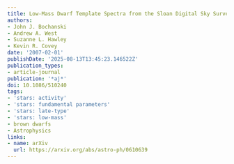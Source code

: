 ```yaml
---
title: Low-Mass Dwarf Template Spectra from the Sloan Digital Sky Survey
authors:
- John J. Bochanski
- Andrew A. West
- Suzanne L. Hawley
- Kevin R. Covey
date: '2007-02-01'
publishDate: '2025-08-13T13:45:23.146522Z'
publication_types:
- article-journal
publication: '*aj*'
doi: 10.1086/510240
tags:
- 'stars: activity'
- 'stars: fundamental parameters'
- 'stars: late-type'
- 'stars: low-mass'
- brown dwarfs
- Astrophysics
links:
- name: arXiv
  url: https://arxiv.org/abs/astro-ph/0610639
---
```

